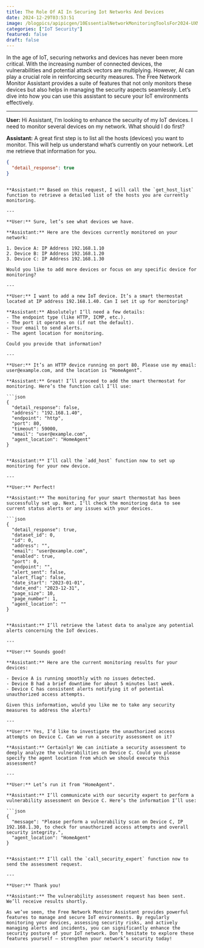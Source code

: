 ```yaml
---
title: The Role Of AI In Securing Iot Networks And Devices
date: 2024-12-29T03:53:51
image: /blogpics/apipicgen/10EssentialNetworkMonitoringToolsFor2024-UXM3V58GWU.jpg
categories: ["IoT Security"]
featured: false
draft: false
---
```

In the age of IoT, securing networks and devices has never been more critical. With the increasing number of connected devices, the vulnerabilities and potential attack vectors are multiplying. However, AI can play a crucial role in reinforcing security measures. The Free Network Monitor Assistant provides a suite of features that not only monitors these devices but also helps in managing the security aspects seamlessly. Let’s dive into how you can use this assistant to secure your IoT environments effectively.

---

**User:** Hi Assistant, I’m looking to enhance the security of my IoT devices. I need to monitor several devices on my network. What should I do first?

**Assistant:** A great first step is to list all the hosts (devices) you want to monitor. This will help us understand what’s currently on your network. Let me retrieve that information for you.

```json
{
  "detail_response": true
}
```
```

**Assistant:** Based on this request, I will call the `get_host_list` function to retrieve a detailed list of the hosts you are currently monitoring. 

---

**User:** Sure, let’s see what devices we have.

**Assistant:** Here are the devices currently monitored on your network:

1. Device A: IP Address 192.168.1.10
2. Device B: IP Address 192.168.1.20
3. Device C: IP Address 192.168.1.30

Would you like to add more devices or focus on any specific device for monitoring?

---

**User:** I want to add a new IoT device. It’s a smart thermostat located at IP address 192.168.1.40. Can I set it up for monitoring?

**Assistant:** Absolutely! I’ll need a few details:
- The endpoint type (like HTTP, ICMP, etc.).
- The port it operates on (if not the default).
- Your email to send alerts.
- The agent location for monitoring.

Could you provide that information?

---

**User:** It’s an HTTP device running on port 80. Please use my email: user@example.com, and the location is “HomeAgent”.

**Assistant:** Great! I’ll proceed to add the smart thermostat for monitoring. Here’s the function call I’ll use:

```json
{
  "detail_response": false,
  "address": "192.168.1.40",
  "endpoint": "http",
  "port": 80,
  "timeout": 59000,
  "email": "user@example.com",
  "agent_location": "HomeAgent"
}
```
```

**Assistant:** I’ll call the `add_host` function now to set up monitoring for your new device.

---

**User:** Perfect!

**Assistant:** The monitoring for your smart thermostat has been successfully set up. Next, I'll check the monitoring data to see current status alerts or any issues with your devices.

```json
{
  "detail_response": true,
  "dataset_id": 0,
  "id": 0,
  "address": "",
  "email": "user@example.com",
  "enabled": true,
  "port": 0,
  "endpoint": "",
  "alert_sent": false,
  "alert_flag": false,
  "date_start": "2023-01-01",
  "date_end": "2023-12-31",
  "page_size": 10,
  "page_number": 1,
  "agent_location": ""
}
```
```

**Assistant:** I’ll retrieve the latest data to analyze any potential alerts concerning the IoT devices.

---

**User:** Sounds good! 

**Assistant:** Here are the current monitoring results for your devices:

- Device A is running smoothly with no issues detected.
- Device B had a brief downtime for about 5 minutes last week.
- Device C has consistent alerts notifying it of potential unauthorized access attempts.

Given this information, would you like me to take any security measures to address the alerts?

---

**User:** Yes, I’d like to investigate the unauthorized access attempts on Device C. Can we run a security assessment on it?

**Assistant:** Certainly! We can initiate a security assessment to deeply analyze the vulnerabilities on Device C. Could you please specify the agent location from which we should execute this assessment?

---

**User:** Let’s run it from "HomeAgent".

**Assistant:** I’ll communicate with our security expert to perform a vulnerability assessment on Device C. Here’s the information I’ll use:

```json
{
  "message": "Please perform a vulnerability scan on Device C, IP 192.168.1.30, to check for unauthorized access attempts and overall security integrity.",
  "agent_location": "HomeAgent"
}
```
```

**Assistant:** I’ll call the `call_security_expert` function now to send the assessment request.

---

**User:** Thank you!

**Assistant:** The vulnerability assessment request has been sent. We’ll receive results shortly. 

As we’ve seen, the Free Network Monitor Assistant provides powerful features to manage and secure IoT environments. By regularly monitoring your devices, assessing security risks, and actively managing alerts and incidents, you can significantly enhance the security posture of your IoT network. Don’t hesitate to explore these features yourself – strengthen your network’s security today!